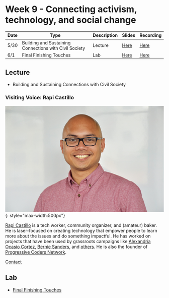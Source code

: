 # Week 9 - Connecting activism, technology, and social change

Date|Type|Description|Slides|Recording|
|---|----|-----------|------|---------|
|5/30|Building and Sustaining Connections with Civil Society|Lecture|[Here](../materials/AA191_S_W9_Lecture_9.pdf)|[Here](https://ucla.zoom.us/rec/share/olzYKfDuAq2BvkXdwI7trROKVybihXM3kZNForLJyF_NEhVDesXmkKP44pgx8KW6.k_Byz0uYX9vXQDyU)|
|6/1|Final Finishing Touches|Lab|[Here](../materials/AA191_S_W9_Lab_9.pdf)|[Here](https://ucla.zoom.us/rec/share/KkifLuQ8B_xN2HGymew4QtwYT7gU4pTjW1vKDDuSgJGHbyL1VlwRPdDObSTncZKL.hAqlbafGwpxIdUnI)|

## Lecture

- Building and Sustaining Connections with Civil Society

### Visiting Voice: Rapi Castillo

![./media/rapicastillo.jpg](../media/rapicastillo.jpg){: style="max-width:500px"}

[Rapi Castillo](https://www.rapicastillo.com/) is a tech worker, community organizer, and (amateur) baker. He is laser-focused on creating technology that empower people to learn more about the issues and do something impactful. He has worked on projects that have been used by grassroots campaigns like [Alexandria Ocasio Cortez](https://www.ocasio2018.com/), [Bernie Sanders](https://berniesanders.com/), and [others](https://www.rapicastillo.com/projects/). He is also the founder of [Progressive Coders Network](https://www.progcode.org/).

[Contact](mailto:hi@rapicastillo.com)

## Lab

- [Final Finishing Touches](../labs/week9-10/index.md)

